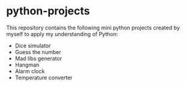 # python-projects

This repository contains the following mini python projects created by myself to apply my understanding of Python:
- Dice simulator
- Guess the number
- Mad libs generator
- Hangman
- Alarm clock
- Temperature converter 
